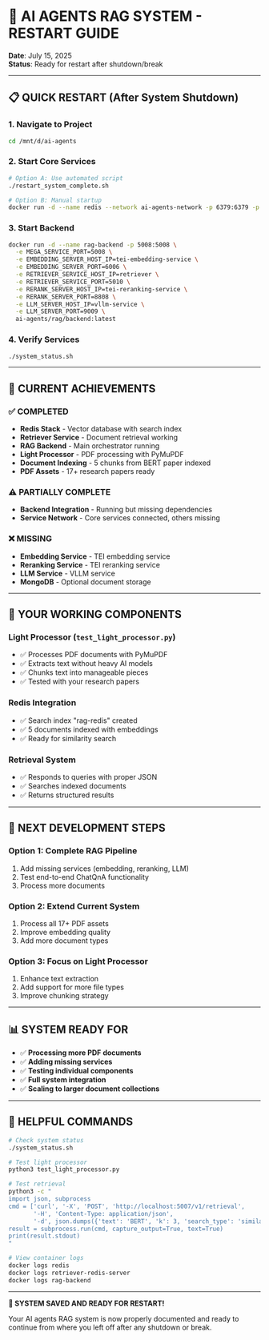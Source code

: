 # 🚀 AI AGENTS RAG SYSTEM - RESTART GUIDE
**Date**: July 15, 2025  
**Status**: Ready for restart after shutdown/break

---

## 📋 QUICK RESTART (After System Shutdown)

### 1. **Navigate to Project**
```bash
cd /mnt/d/ai-agents
```

### 2. **Start Core Services**
```bash
# Option A: Use automated script
./restart_system_complete.sh

# Option B: Manual startup
docker run -d --name redis --network ai-agents-network -p 6379:6379 -p 8001:8001 redis/redis-stack:latest
```

### 3. **Start Backend**
```bash
docker run -d --name rag-backend -p 5008:5008 \
  -e MEGA_SERVICE_PORT=5008 \
  -e EMBEDDING_SERVER_HOST_IP=tei-embedding-service \
  -e EMBEDDING_SERVER_PORT=6006 \
  -e RETRIEVER_SERVICE_HOST_IP=retriever \
  -e RETRIEVER_SERVICE_PORT=5010 \
  -e RERANK_SERVER_HOST_IP=tei-reranking-service \
  -e RERANK_SERVER_PORT=8808 \
  -e LLM_SERVER_HOST_IP=vllm-service \
  -e LLM_SERVER_PORT=9009 \
  ai-agents/rag/backend:latest
```

### 4. **Verify Services**
```bash
./system_status.sh
```

---

## 🎯 CURRENT ACHIEVEMENTS

### ✅ **COMPLETED**
- **Redis Stack** - Vector database with search index
- **Retriever Service** - Document retrieval working
- **RAG Backend** - Main orchestrator running
- **Light Processor** - PDF processing with PyMuPDF
- **Document Indexing** - 5 chunks from BERT paper indexed
- **PDF Assets** - 17+ research papers ready

### ⚠️ **PARTIALLY COMPLETE**
- **Backend Integration** - Running but missing dependencies
- **Service Network** - Core services connected, others missing

### ❌ **MISSING**
- **Embedding Service** - TEI embedding service
- **Reranking Service** - TEI reranking service  
- **LLM Service** - VLLM service
- **MongoDB** - Optional document storage

---

## 🔧 YOUR WORKING COMPONENTS

### **Light Processor** (`test_light_processor.py`)
- ✅ Processes PDF documents with PyMuPDF
- ✅ Extracts text without heavy AI models
- ✅ Chunks text into manageable pieces
- ✅ Tested with your research papers

### **Redis Integration**
- ✅ Search index "rag-redis" created
- ✅ 5 documents indexed with embeddings
- ✅ Ready for similarity search

### **Retrieval System**
- ✅ Responds to queries with proper JSON
- ✅ Searches indexed documents
- ✅ Returns structured results

---

## 🚀 NEXT DEVELOPMENT STEPS

### **Option 1: Complete RAG Pipeline**
1. Add missing services (embedding, reranking, LLM)
2. Test end-to-end ChatQnA functionality
3. Process more documents

### **Option 2: Extend Current System**
1. Process all 17+ PDF assets
2. Improve embedding quality
3. Add more document types

### **Option 3: Focus on Light Processor**
1. Enhance text extraction
2. Add support for more file types
3. Improve chunking strategy

---

## 📊 SYSTEM READY FOR

- ✅ **Processing more PDF documents**
- ✅ **Adding missing services**
- ✅ **Testing individual components**
- ✅ **Full system integration**
- ✅ **Scaling to larger document collections**

---

## 🔄 HELPFUL COMMANDS

```bash
# Check system status
./system_status.sh

# Test light processor
python3 test_light_processor.py

# Test retrieval
python3 -c "
import json, subprocess
cmd = ['curl', '-X', 'POST', 'http://localhost:5007/v1/retrieval', 
       '-H', 'Content-Type: application/json',
       '-d', json.dumps({'text': 'BERT', 'k': 3, 'search_type': 'similarity'})]
result = subprocess.run(cmd, capture_output=True, text=True)
print(result.stdout)
"

# View container logs
docker logs redis
docker logs retriever-redis-server
docker logs rag-backend
```

---

**🎉 SYSTEM SAVED AND READY FOR RESTART!**

Your AI agents RAG system is now properly documented and ready to continue from where you left off after any shutdown or break.
